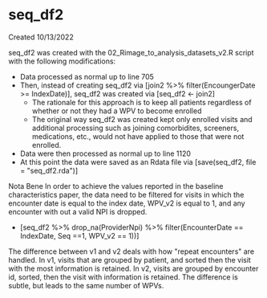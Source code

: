 # seq_df2

Created 10/13/2022

seq_df2 was created with the 02_Rimage_to_analysis_datasets_v2.R script with the following modifications:
- Data processed as normal up to line 705
- Then, instead of creating seq_df2 via [join2 %>% filter(EncoungerDate >= IndexDate)], seq_df2 was created via [seq_df2 <- join2]
	- The rationale for this approach is to keep all patients regardless of whether or not they had a WPV to become enrolled
	- The original way seq_df2 was created kept only enrolled visits and additional processing such as joining comorbidites, screeners, medications, etc., would not have applied to those that were not enrolled. 
- Data were then processed as normal up to line 1120
- At this point the data were saved as an Rdata file via [save(seq_df2, file = "seq_df2.rda")]

Nota Bene
In order to achieve the values reported in the baseline characteristics paper, the data need to be filtered for visits in which the encounter date is equal to the index date, WPV_v2 is equal to 1, and any encounter with out a valid NPI is dropped.
- [seq_df2 %>% drop_na(ProviderNpi) %>% filter(EncounterDate == IndexDate, Seq ==1, WPV_v2 == 1))]

The difference between v1 and v2 deals with how "repeat encounters" are handled. In v1, visits that are grouped by patient, and sorted then the visit with the most information is retained. In v2, visits are grouped by encounter id, sorted, then the visit with information is retained. The difference is subtle, but leads to the same number of WPVs.